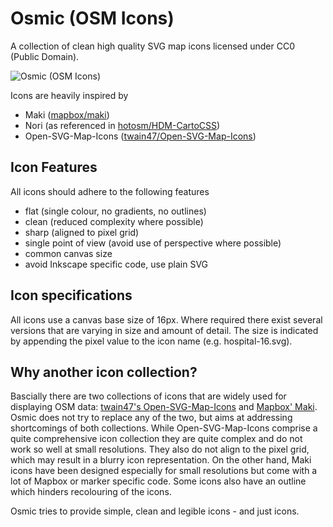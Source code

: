 # Osmic (OSM Icons)

A collection of clean high quality SVG map icons licensed under CC0 (Public Domain).

![Osmic (OSM Icons)](https://github.com/nebulon42/osmic/raw/master/icons.png "Available icons")

Icons are heavily inspired by
* Maki ([mapbox/maki](https://github.com/mapbox/maki))
* Nori (as referenced in [hotosm/HDM-CartoCSS](https://github.com/hotosm/HDM-CartoCSS/blob/master/icons/poi/_nori.svg))
* Open-SVG-Map-Icons ([twain47/Open-SVG-Map-Icons](https://github.com/twain47/Open-SVG-Map-Icons))

## Icon Features
All icons should adhere to the following features
* flat (single colour, no gradients, no outlines)
* clean (reduced complexity where possible)
* sharp (aligned to pixel grid)
* single point of view (avoid use of perspective where possible)
* common canvas size
* avoid Inkscape specific code, use plain SVG

## Icon specifications
All icons use a canvas base size of 16px. Where required there exist several versions that are varying in size and amount of detail. The size is indicated by appending the pixel value to the icon name (e.g. hospital-16.svg).

## Why another icon collection?
Bascially there are two collections of icons that are widely used for displaying OSM data: [twain47's Open-SVG-Map-Icons](https://github.com/twain47/Open-SVG-Map-Icons) and [Mapbox' Maki](https://github.com/mapbox/maki).
Osmic does not try to replace any of the two, but aims at addressing shortcomings of both collections. While Open-SVG-Map-Icons comprise a quite comprehensive icon collection they are quite complex and do not work so well at small resolutions. They also do not align to the pixel grid, which may result in a blurry icon representation. On the other hand, Maki icons have been designed especially for small resolutions but come with a lot of Mapbox or marker specific code. Some icons also have an outline which hinders recolouring of the icons.

Osmic tries to provide simple, clean and legible icons - and just icons.
